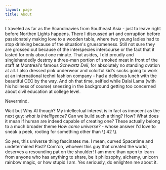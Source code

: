 ```yaml
---
layout: page
title: About
---
```


I traveled as far as the Scandinavies from Southeast Asia - just to leave right before Northen Lights happens. There I discussed art and corruption before passionately making love to a wooden table, where two young ladies had to stop drinking because of the situation's gruesomeness. Still not sure they are grossed out because of the interspecies intercourse or the fact that it lasted for only about one minute. That asides, I did proudly and singlehandedly destroy a three-man portion of smoked meat in front of the staff at Montreal's famous _Schwartz Deli_, for absolutely no standing ovation at all. I also dressed pink underwear and colorful kid's socks going to work at an international techni fashion company - had a delicious lunch with the beautiful CEO by the way. And oh that time, selfied while Dalai Lama (with his holiness of course) sneezing in the background getting too concerned about civil education at college level.

Nevermind.

Wait but Why AI though? My intellectual interest is in fact as innocent as the next guy: _what is intelligence?_ Can we build such a thing? How? What does it mean if human are indeed capable of creating one? These actually belong to a much broader theme _How come universe?_ - whose answer I'd love to sneak a peek, rooting for something other than \\( 42 \\).

So yes, this universe thing fascinates me. I mean, curved Spacetime and undetermined Past? Com'on, whoever this guy that created the world, deserves a resounding pat on the shoulder! I am more than open to learn from anyone who has anything to share, be it philosophy, alchemy, unicorn rainbow magic, or how stupid I am. Yes seriously, do enlighten me about it.